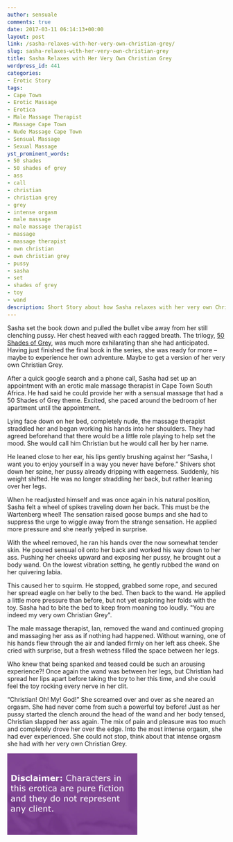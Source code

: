 ```yaml
---
author: sensuale
comments: true
date: 2017-03-11 06:14:13+00:00
layout: post
link: /sasha-relaxes-with-her-very-own-christian-grey/
slug: sasha-relaxes-with-her-very-own-christian-grey
title: Sasha Relaxes with Her Very Own Christian Grey
wordpress_id: 441
categories:
- Erotic Story
tags:
- Cape Town
- Erotic Massage
- Erotica
- Male Massage Therapist
- Massage Cape Town
- Nude Massage Cape Town
- Sensual Massage
- Sexual Massage
yst_prominent_words:
- 50 shades
- 50 shades of grey
- ass
- call
- christian
- christian grey
- grey
- intense orgasm
- male massage
- male massage therapist
- massage
- massage therapist
- own christian
- own christian grey
- pussy
- sasha
- set
- shades of grey
- toy
- wand
description: Short Story about how Sasha relaxes with her very own Christian Grey who is in fact a massage therapist from Cape Town.
---
```


Sasha set the book down and pulled the bullet vibe away from her still clenching pussy. Her chest heaved with each ragged breath. The trilogy, [50 Shades of Grey](https://en.wikipedia.org/wiki/Fifty_Shades_(novel_series)), was much more exhilarating than she had anticipated. Having just finished the final book in the series, she was ready for more – maybe to experience her own adventure. Maybe to get a version of her very own Christian Grey.

After a quick google search and a phone call, Sasha had set up an appointment with an erotic male massage therapist in Cape Town South Africa. He had said he could provide her with a sensual massage that had a 50 Shades of Grey theme. Excited, she paced around the bedroom of her apartment until the appointment.

Lying face down on her bed, completely nude, the massage therapist straddled her and began working his hands into her shoulders. They had agreed beforehand that there would be a little role playing to help set the mood. She would call him Christian but he would call her by her name.

He leaned close to her ear, his lips gently brushing against her “Sasha, I want you to enjoy yourself in a way you never have before.” Shivers shot down her spine, her pussy already dripping with eagerness. Suddenly, his weight shifted. He was no longer straddling her back, but rather leaning over her legs.

When he readjusted himself and was once again in his natural position, Sasha felt a wheel of spikes traveling down her back. This must be the Wartenberg wheel! The sensation raised goose bumps and she had to suppress the urge to wiggle away from the strange sensation. He applied more pressure and she nearly yelped in surprise.

With the wheel removed, he ran his hands over the now somewhat tender skin. He poured sensual oil onto her back and worked his way down to her ass. Pushing her cheeks upward and exposing her pussy, he brought out a body wand. On the lowest vibration setting, he gently rubbed the wand on her quivering labia.

This caused her to squirm. He stopped, grabbed some rope, and secured her spread eagle on her belly to the bed. Then back to the wand. He applied a little more pressure than before, but not yet exploring her folds with the toy. Sasha had to bite the bed to keep from moaning too loudly. "You are indeed my very own Christian Grey".

The male massage therapist, Ian, removed the wand and continued groping and massaging her ass as if nothing had happened. Without warning, one of his hands flew through the air and landed firmly on her left ass cheek. She cried with surprise, but a fresh wetness filled the space between her legs.

Who knew that being spanked and teased could be such an arousing experience?! Once again the wand was between her legs, but Christian had spread her lips apart before taking the toy to her this time, and she could feel the toy rocking every nerve in her clit.

“Christian! Oh! My! God!” She screamed over and over as she neared an orgasm. She had never come from such a powerful toy before! Just as her pussy started the clench around the head of the wand and her body tensed, Christian slapped her ass again. The mix of pain and pleasure was too much and completely drove her over the edge. Into the most intense orgasm, she had ever experienced. She could not stop, think about that intense orgasm she had with her very own Christian Grey.

![erotica](/images/posts/disclaimer.png)
